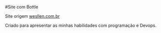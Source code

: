 #Site com Bottle

Site origem [wesllen.com.br](http://wesllen.com.br)

Criado para apresentar as minhas habilidades com programação e Devops.


